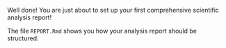 Well done! You are just about to set up your first comprehensive scientific analysis report!

The file `REPORT.Rmd` shows you how your analysis report should be structured.
